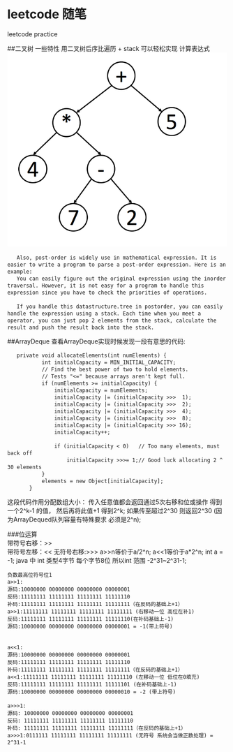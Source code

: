 # leetcode 随笔
leetcode practice

##二叉树 一些特性 
       用二叉树后序比遍历 + stack 可以轻松实现 计算表达式
       ![Image text](https://raw.githubusercontent.com/idota126/leetcode/master/media/mathematical_expression.png)
       
       Also, post-order is widely use in mathematical expression. It is easier to write a program to parse a post-order expression. Here is an example:
       You can easily figure out the original expression using the inorder traversal. However, it is not easy for a program to handle this expression since you have to check the priorities of operations.
       
       If you handle this datastructure.tree in postorder, you can easily handle the expression using a stack. Each time when you meet a operator, you can just pop 2 elements from the stack, calculate the result and push the result back into the stack.
##ArrayDeque
查看ArrayDeque实现时候发现一段有意思的代码:
       
       private void allocateElements(int numElements) {
               int initialCapacity = MIN_INITIAL_CAPACITY;
               // Find the best power of two to hold elements.
               // Tests "<=" because arrays aren't kept full.
               if (numElements >= initialCapacity) {
                   initialCapacity = numElements;
                   initialCapacity |= (initialCapacity >>>  1);
                   initialCapacity |= (initialCapacity >>>  2);
                   initialCapacity |= (initialCapacity >>>  4);
                   initialCapacity |= (initialCapacity >>>  8);
                   initialCapacity |= (initialCapacity >>> 16);
                   initialCapacity++;
       
                   if (initialCapacity < 0)   // Too many elements, must back off
                       initialCapacity >>>= 1;// Good luck allocating 2 ^ 30 elements
               }
               elements = new Object[initialCapacity];
           }
       

这段代码作用分配数组大小：
传入任意值都会返回通过5次右移和位或操作 得到一个2^k-1 的值，
然后再将此值+1 得到2^k; 
如果传至超过2^30 则返回2^30
(因为ArrayDequed队列容量有特殊要求 必须是2^n);   

###位运算       
       带符号右移：>>  
       带符号左移：<< 
       无符号右移:>>> 
       a>>n等价于a/2^n; 
       a<<1等价于a*2^n;
int a = -1; java 中 int 类型4字节 每个字节8位 所以int 范围 -2^31~2^31-1;
    
    负数最高位符号位1
    a>>1:
    源码:10000000 00000000 00000000 00000001
    反码:11111111 11111111 11111111 11111110
    补码:11111111 11111111 11111111 11111111（在反码的基础上+1）
    a>>1:11111111 11111111 11111111 11111111 (右移动一位 高位在补1)
    反码:11111111 11111111 11111111 11111110(在补码基础上-1)
    源码:10000000 00000000 00000000 00000001 = -1(带上符号) 
    
    
    a<<1:
    源码:10000000 00000000 00000000 00000001
    反码:11111111 11111111 11111111 11111110
    补码:11111111 11111111 11111111 11111111（在反码的基础上+1）
    a<<1:11111111 11111111 11111111 11111110 (左移动一位 低位在0填充)
    反码:11111111 11111111 11111111 11111101 (在补码基础上-1)
    源码:10000000 00000000 00000000 00000010 = -2 (带上符号)
    
    a>>>1: 
    源码: 10000000 00000000 00000000 00000001
    反码: 11111111 11111111 11111111 11111110
    补码: 11111111 11111111 11111111 11111111（在反码的基础上+1）
    a>>>1:0111111 11111111 11111111 11111111 (无符号 系统会当做正数处理) = 2^31-1    
    